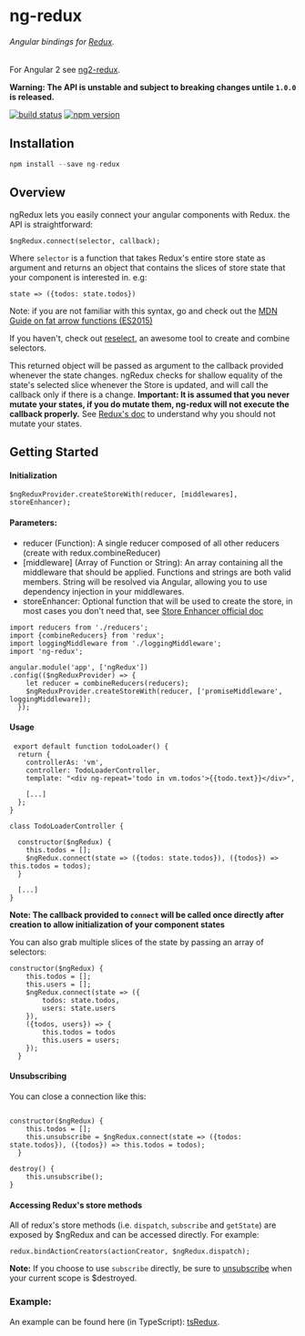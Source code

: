 # ng-redux
###### Angular bindings for [Redux](https://github.com/gaearon/redux).

For Angular 2 see [ng2-redux](https://github.com/wbuchwalter/ng2-redux).

**Warning: The API is unstable and subject to breaking changes untile `1.0.0` is released.**

[![build status](https://img.shields.io/travis/wbuchwalter/ng-redux/master.svg?style=flat-square)](https://travis-ci.org/wbuchwalter/ng-redux)
[![npm version](https://img.shields.io/npm/v/ng-redux.svg?style=flat-square)](https://www.npmjs.com/package/ng-redux)

## Installation
```js
npm install --save ng-redux
```

## Overview

ngRedux lets you easily connect your angular components with Redux.
the API is straightforward: 

```JS
$ngRedux.connect(selector, callback);
```

Where `selector` is a function that takes Redux's entire store state as argument and returns an object that contains the slices of store state that your component is interested in.
e.g:
```JS
state => ({todos: state.todos})
```
Note: if you are not familiar with this syntax, go and check out the [MDN Guide on fat arrow  functions (ES2015)](https://developer.mozilla.org/en-US/docs/Web/JavaScript/Reference/Functions/Arrow_functions)

If you haven't, check out [reselect](https://github.com/faassen/reselect), an awesome tool to create and combine selectors.


This returned object will be passed as argument to the callback provided whenever the state changes.
ngRedux checks for shallow equality of the state's selected slice whenever the Store is updated, and will call the callback only if there is a change.
**Important: It is assumed that you never mutate your states, if you do mutate them, ng-redux will not execute the callback properly.**
See [Redux's doc](http://gaearon.github.io/redux/docs/basics/Reducers.html) to understand why you should not mutate your states.


## Getting Started

#### Initialization

```JS
$ngReduxProvider.createStoreWith(reducer, [middlewares], storeEnhancer);
```
#### Parameters: 
* reducer (Function): A single reducer composed of all other reducers (create with redux.combineReducer)
* [middleware] (Array of Function or String): An array containing all the middleware that should be applied. Functions and strings are both valid members. String will be resolved via Angular, allowing you to use dependency injection in your middlewares.
* storeEnhancer: Optional function that will be used to create the store, in most cases you don't need that, see [Store Enhancer official doc](http://rackt.github.io/redux/docs/Glossary.html#store-enhancer)

```JS
import reducers from './reducers';
import {combineReducers} from 'redux';
import loggingMiddleware from './loggingMiddleware';
import 'ng-redux';

angular.module('app', ['ngRedux'])
.config(($ngReduxProvider) => {
    let reducer = combineReducers(reducers);
    $ngReduxProvider.createStoreWith(reducer, ['promiseMiddleware', loggingMiddleware]);
  });
```

#### Usage
```JS
 export default function todoLoader() {
  return {
    controllerAs: 'vm',
    controller: TodoLoaderController,
    template: "<div ng-repeat='todo in vm.todos'>{{todo.text}}</div>",

    [...]
  };
}

class TodoLoaderController {

  constructor($ngRedux) {
    this.todos = [];
    $ngRedux.connect(state => ({todos: state.todos}), ({todos}) => this.todos = todos);
  }

  [...]
}
```

**Note: The callback provided to `connect` will be called once directly after creation to allow initialization of your component states**



You can also grab multiple slices of the state by passing an array of selectors:

```JS
constructor($ngRedux) {
    this.todos = [];
    this.users = [];
    $ngRedux.connect(state => ({
        todos: state.todos,
        users: state.users
    }),
    ({todos, users}) => { 
        this.todos = todos
        this.users = users;
    });
  }
```


#### Unsubscribing

You can close a connection like this:

```JS

constructor($ngRedux) {
    this.todos = [];
    this.unsubscribe = $ngRedux.connect(state => ({todos: state.todos}), ({todos}) => this.todos = todos);
  }

destroy() {
    this.unsubscribe();
}

```


#### Accessing Redux's store methods
All of redux's store methods (i.e. `dispatch`, `subscribe` and `getState`) are exposed by $ngRedux and can be accessed directly. For example:

```JS
redux.bindActionCreators(actionCreator, $ngRedux.dispatch);
```
**Note:** If you choose to use `subscribe` directly, be sure to [unsubscribe](#unsubscribing) when your current scope is $destroyed.

### Example:
An example can be found here (in TypeScript): [tsRedux](https://github.com/wbuchwalter/tsRedux/blob/master/src/components/regionLister.ts).
